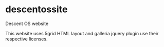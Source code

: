 descentossite
=============

Descent OS website

This website uses 5grid HTML layout and galleria jquery plugin use their respective licenses.
